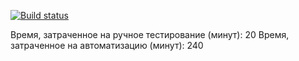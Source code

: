 [![Build status](https://ci.appveyor.com/api/projects/status/y3f2kuqlp31m6j2w?svg=true)](https://ci.appveyor.com/project/ETarkhanova/test)

Время, затраченное на ручное тестирование (минут): 20
Время, затраченное на автоматизацию (минут): 240

